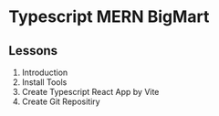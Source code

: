 # Typescript MERN BigMart

## Lessons

1. Introduction
2. Install Tools
3. Create Typescript React App by Vite
4. Create Git Repositiry
